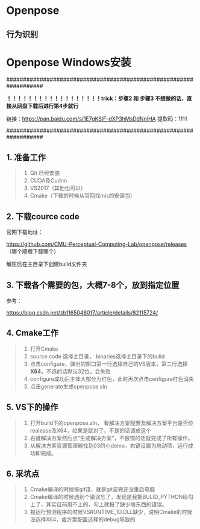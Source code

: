 # Openpose
## 行为识别

# Openpose Windows安装

###################################################################

**！！！！！！！！！！！！！！！！！！trick：步骤2 和 步骤3 不想做的话，直接从网盘下载后进行第4步就行**

链接：https://pan.baidu.com/s/1E7gKSlF-dXP3hMsDdNnIHA 
提取码：1111 

###################################################################
## 1. 准备工作

> 1. Git 已经安装
> 2. CUDA及Cudnn
> 3. VS2017（其他也可以）
> 4. Cmake（下载的时候从官网找mis的安装包）



## 2. 下载cource code

官网下载地址：

https://github.com/CMU-Perceptual-Computing-Lab/openpose/releases   （哪个顺眼下载哪个）



解压后在主目录下创建build文件夹

## 3. 下载各个需要的包，大概7-8个，放到指定位置

参考：

 https://blog.csdn.net/zb1165048017/article/details/82115724/



## 4. Cmake工作

> 1. 打开Cmake
> 2. source code 选择主目录， binaries选择主目录下的bulid
> 3. 点击configure，弹出的窗口第一行选择自己的VS版本，第二行选择**X64**，不选的话默认32位，会失败
> 4. configure成功后主体大部分为红色，此时再次点击configure红色消失
> 5. 点击generate生成openpose.sln



## 5. VS下的操作

> 1. 打开build下的openpose.sln， 看解决方案配置及解决方案平台是否位realease及X64，如果是就对了，不是的话调成这个
> 2. 右键解决方案然后点“生成解决方案”，不报错的话就完成了所有操作。
> 3. 从解决方案资源管理器找到03的小demo，右键设置为启动项，运行成功即完成。



## 6. 采坑点

> 1. Cmake编译的时候报git错，就是git装完还没重启电脑
> 2. Cmake编译的时候遇到个错误忘了，发现是我把BULID_PYTHON给勾上了，其实目前用不上的，勾上就报了缺少啥东西的错误。
> 3. 报运行预测程序的时候VSRUNTIME_1D.DLL缺少，说明Cmake的时候没选择X64，或方案配置选择的debug导致的
